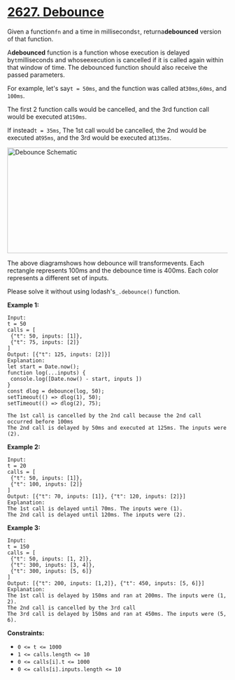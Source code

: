 # [2627. Debounce](https://leetcode.com/problems/debounce/description/?envType=study-plan-v2&envId=30-days-of-javascript)

Given a function`fn` and a time in milliseconds`t`, returna**debounced** version of that function.

A**debounced** function is a function whose execution is delayed by`t`milliseconds and whoseexecution is cancelled if it is called again within that window of time. The debounced function should also receive the passed parameters.

For example, let's say`t = 50ms`, and the function was called at`30ms`,`60ms`, and `100ms`.

The first 2 function calls would be cancelled, and the 3rd function call would be executed at`150ms`.

If instead`t = 35ms`, The 1st call would be cancelled, the 2nd would be executed at`95ms`, and the 3rd would be executed at`135ms`.

<img alt="Debounce Schematic" src="https://assets.leetcode.com/uploads/2023/04/08/screen-shot-2023-04-08-at-11048-pm.png" style="width: 800px; height: 242px;">

The above diagramshows how debounce will transformevents. Each rectangle represents 100ms and the debounce time is 400ms. Each color represents a different set of inputs.

Please solve it without using lodash's`_.debounce()` function.

**Example 1:** 

```
Input: 
t = 50
calls = [
 {"t": 50, inputs: [1]},
 {"t": 75, inputs: [2]}
]
Output: [{"t": 125, inputs: [2]}]
Explanation:
let start = Date.now();
function log(...inputs) { 
 console.log([Date.now() - start, inputs ])
}
const dlog = debounce(log, 50);
setTimeout(() => dlog(1), 50);
setTimeout(() => dlog(2), 75);

The 1st call is cancelled by the 2nd call because the 2nd call occurred before 100ms
The 2nd call is delayed by 50ms and executed at 125ms. The inputs were (2).
```

**Example 2:** 

```
Input: 
t = 20
calls = [
 {"t": 50, inputs: [1]},
 {"t": 100, inputs: [2]}
]
Output: [{"t": 70, inputs: [1]}, {"t": 120, inputs: [2]}]
Explanation:
The 1st call is delayed until 70ms. The inputs were (1).
The 2nd call is delayed until 120ms. The inputs were (2).
```

**Example 3:** 

```
Input: 
t = 150
calls = [
 {"t": 50, inputs: [1, 2]},
 {"t": 300, inputs: [3, 4]},
 {"t": 300, inputs: [5, 6]}
]
Output: [{"t": 200, inputs: [1,2]}, {"t": 450, inputs: [5, 6]}]
Explanation:
The 1st call is delayed by 150ms and ran at 200ms. The inputs were (1, 2).
The 2nd call is cancelled by the 3rd call
The 3rd call is delayed by 150ms and ran at 450ms. The inputs were (5, 6).
```

**Constraints:** 

- `0 <= t <= 1000`
- `1 <= calls.length <= 10`
- `0 <= calls[i].t <= 1000`
- `0 <= calls[i].inputs.length <= 10`
